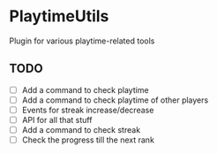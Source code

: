 # PlaytimeUtils

Plugin for various playtime-related tools

## TODO

- [ ] Add a command to check playtime
- [ ] Add a command to check playtime of other players
- [ ] Events for streak increase/decrease
- [ ] API for all that stuff
- [ ] Add a command to check streak
- [ ] Check the progress till the next rank